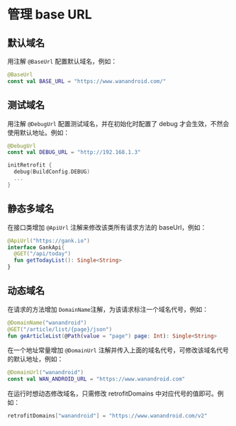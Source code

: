 # 管理 base URL

## 默认域名

用注解 `@BaseUrl` 配置默认域名，例如：

```kotlin
@BaseUrl
const val BASE_URL = "https://www.wanandroid.com/"
```

## 测试域名

用注解 `@DebugUrl` 配置测试域名，并在初始化时配置了 debug 才会生效，不然会使用默认地址。例如：

```kotlin
@DebugUrl
const val DEBUG_URL = "http://192.168.1.3"
```

```kotlin
initRetrofit {
  debug(BuildConfig.DEBUG)
  ...
}
```

## 静态多域名

在接口类增加 `@ApiUrl` 注解来修改该类所有请求方法的 baseUrl，例如：

```kotlin
@ApiUrl("https://gank.io")
interface GankApi{
  @GET("/api/today")
  fun getTodayList(): Single<String>
}
```

## 动态域名

在请求的方法增加 `DomainName`注解，为该请求标注一个域名代号，例如：

```kotlin
@DomainName("wanandroid")
@GET("/article/list/{page}/json")
fun geArticleList(@Path(value = "page") page: Int): Single<String>
```

在一个地址常量增加 `@DomainUrl` 注解并传入上面的域名代号，可修改该域名代号的默认地址，例如：

```kotlin
@DomainUrl("wanandroid")
const val WAN_ANDROID_URL = "https://www.wanandroid.com"
```

在运行时想动态修改域名，只需修改 retrofitDomains 中对应代号的值即可。例如：

```kotlin
retrofitDomains["wanandroid"] = "https://www.wanandroid.com/v2"
```
